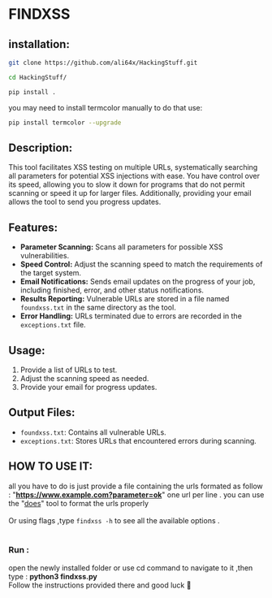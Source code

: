 <h1>FINDXSS</h1>

## installation:
```sh
git clone https://github.com/ali64x/HackingStuff.git
```
```sh
cd HackingStuff/
```
```sh
pip install .
```
you may need to install termcolor manually to do that use:
```sh
pip install termcolor --upgrade
```

## Description:

This tool facilitates XSS testing on multiple URLs, systematically searching all parameters for potential XSS injections with ease. You have control over its speed, allowing you to slow it down for programs that do not permit scanning or speed it up for larger files. Additionally, providing your email allows the tool to send you progress updates.

## Features:

- **Parameter Scanning:** Scans all parameters for possible XSS vulnerabilities.
- **Speed Control:** Adjust the scanning speed to match the requirements of the target system.
- **Email Notifications:** Sends email updates on the progress of your job, including finished, error, and other status notifications.
- **Results Reporting:** Vulnerable URLs are stored in a file named `foundxss.txt` in the same directory as the tool.
- **Error Handling:** URLs terminated due to errors are recorded in the `exceptions.txt` file.

## Usage:

1. Provide a list of URLs to test.
2. Adjust the scanning speed as needed.
3. Provide your email for progress updates.

## Output Files:

- `foundxss.txt`: Contains all vulnerable URLs.
- `exceptions.txt`: Stores URLs that encountered errors during scanning.

## HOW TO USE IT:
all you have to do is just provide a file containing the urls formated as follow : "<a><b>https://www.example.com?parameter=ok</b></a>" one url per line .
you can use the "<a href="https://github.com/ali64x/does.git">does</a>" tool to format the urls properly </h6><br><br>
Or using flags ,type `findxss -h` to see all the available options .
<br><br>
<h3>Run :</h3>
open the newly installed folder or use cd command to navigate to it ,then type : <strong>python3 findxss.py</strong>
<br>
Follow the instructions provided there and good luck 🙂
